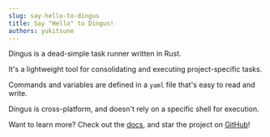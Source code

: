 ```yaml
---
slug: say-hello-to-dingus
title: Say "Hello" to Dingus!
authors: yukitsune
---
```


Dingus is a dead-simple task runner written in Rust.

<!--truncate-->

It's a lightweight tool for consolidating and executing project-specific tasks.

Commands and variables are defined in a `yaml` file that's easy to read and write.

Dingus is cross-platform, and doesn't rely on a specific shell for execution.

Want to learn more? Check out the [docs](/docs), and star the project on [GitHub](https://github.com/YuKitsune/Dingus)!
